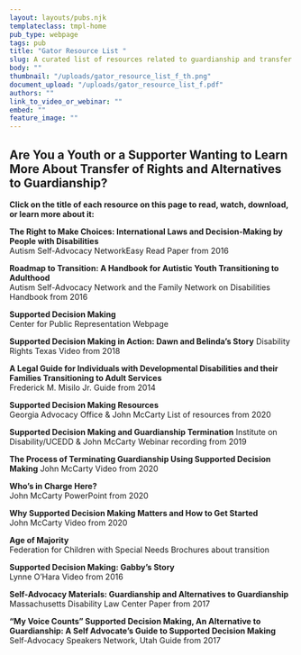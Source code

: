 ```yaml
---
layout: layouts/pubs.njk
templateclass: tmpl-home
pub_type: webpage
tags: pub
title: "Gator Resource List "
slug: A curated list of resources related to guardianship and transfer of rights
body: ""
thumbnail: "/uploads/gator_resource_list_f_th.png"
document_upload: "/uploads/gator_resource_list_f.pdf"
authors: ""
link_to_video_or_webinar: ""
embed: ""
feature_image: ""
---
```


## Are You a Youth or a Supporter Wanting to Learn More About Transfer of Rights and Alternatives to Guardianship?

**Click on the title of each resource on this page to read, watch, download, or learn more about it:**

**The Right to Make Choices: International Laws and Decision-Making by People with Disabilities**  
Autism Self-Advocacy NetworkEasy Read Paper from 2016

**Roadmap to Transition: A Handbook for Autistic Youth Transitioning to Adulthood**  
Autism Self-Advocacy Network and the Family Network on Disabilities Handbook from 2016

**Supported Decision Making**  
Center for Public Representation Webpage

**Supported Decision Making in Action: Dawn and Belinda’s Story**
Disability Rights Texas Video from 2018

**A Legal Guide for Individuals with Developmental Disabilities and their Families Transitioning to Adult Services**  
Frederick M. Misilo Jr. Guide from 2014

**Supported Decision Making Resources**  
Georgia Advocacy Office & John McCarty List of resources from 2020

**Supported Decision Making and Guardianship Termination**
Institute on Disability/UCEDD & John McCarty Webinar recording from 2019

**The Process of Terminating Guardianship Using Supported Decision Making**
John McCarty Video from 2020

**Who’s in Charge Here?**  
John McCarty PowerPoint from 2020

**Why Supported Decision Making Matters and How to Get Started**  
John McCarty Video from 2020

**Age of Majority**  
Federation for Children with Special Needs Brochures about transition

**Supported Decision Making: Gabby’s Story**  
Lynne O’Hara Video from 2016

**Self-Advocacy Materials: Guardianship and Alternatives to Guardianship**  
Massachusetts Disability Law Center Paper from 2017

**“My Voice Counts” Supported Decision Making, An Alternative to Guardianship: A Self Advocate’s Guide to Supported Decision Making**  
Self-Advocacy Speakers Network, Utah Guide from 2017
